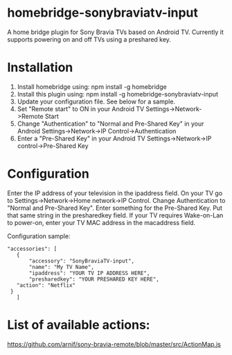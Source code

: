 # homebridge-sonybraviatv-input
A home bridge plugin for Sony Bravia TVs based on Android TV.
Currently it supports powering on and off TVs using a preshared key.

# Installation

1. Install homebridge using: npm install -g homebridge
2. Install this plugin using: npm install -g homebridge-sonybraviatv-input
3. Update your configuration file. See below for a sample.
4. Set "Remote start" to ON in your Android TV Settings->Network->Remote Start
5. Change "Authentication" to "Normal and Pre-Shared Key" in your Android Settings->Network->IP Control->Authentication
6. Enter a "Pre-Shared Key" in your Android TV Settings->Network->IP control->Pre-Shared Key

# Configuration

Enter the IP address of your television in the ipaddress field.
On your TV go to Settings->Network->Home network->IP Control.
  Change Authentication to "Normal and Pre-Shared Key".
  Enter something for the Pre-Shared Key.
  Put that same string in the presharedkey field.
If your TV requires Wake-on-Lan to power-on, enter your TV MAC address in the macaddress field.


Configuration sample:

 ```
"accessories": [
	{
		"accessory": "SonyBraviaTV-input",
		"name": "My TV Name",
		"ipaddress": "YOUR TV IP ADDRESS HERE",
		"presharedkey": "YOUR PRESHARED KEY HERE",
    "action": "Netflix"
  }
    ]
```

# List of available actions:

https://github.com/arnif/sony-bravia-remote/blob/master/src/ActionMap.js
